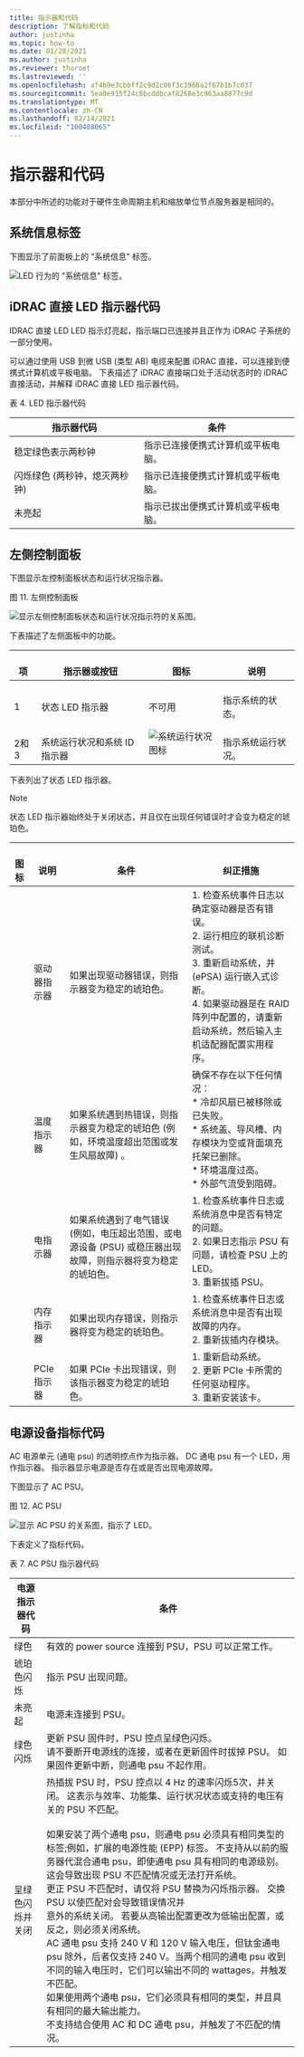 ```yaml
---
title: 指示器和代码
description: 了解指标和代码
author: justinha
ms.topic: how-to
ms.date: 01/28/2021
ms.author: justinha
ms.reviewer: thoroet
ms.lastreviewed: ''
ms.openlocfilehash: af4b9e3cbbff2c9d2c06f3c3966a2f67b1b7c037
ms.sourcegitcommit: 5ea0e915f24c8bcddbcaf8268e3c963aa8877c9d
ms.translationtype: MT
ms.contentlocale: zh-CN
ms.lasthandoff: 02/14/2021
ms.locfileid: "100488065"
---
```

# <a name="indicators-and-codes"></a>指示器和代码

本部分中所述的功能对于硬件生命周期主机和缩放单位节点服务器是相同的。

## <a name="system-information-label"></a>系统信息标签

下图显示了前面板上的 "系统信息" 标签。

![LED 行为的 "系统信息" 标签。](media/image-75.png)

## <a name="idrac-direct-led-indicator-codes"></a>iDRAC 直接 LED 指示器代码

IDRAC 直接 LED LED 指示灯亮起，指示端口已连接并且正作为 iDRAC 子系统的一部分使用。

可以通过使用 USB 到微 USB (类型 AB) 电缆来配置 iDRAC 直接，可以连接到便携式计算机或平板电脑。 下表描述了 iDRAC 直接端口处于活动状态时的 iDRAC 直接活动，并解释 iDRAC 直接 LED 指示器代码。

表 4. LED 指示器代码

| **指示器代码**                                         | **条件**                                                |
|-------------------------------------------------------------|--------------------------------------------------------------|
| 稳定绿色表示两秒钟                                 | 指示已连接便携式计算机或平板电脑。            |
| 闪烁绿色 (两秒钟，熄灭两秒钟)  | 指示已连接便携式计算机或平板电脑。 |
| 未亮起                                             | 指示已拔出便携式计算机或平板电脑。            |

## <a name="left-control-panel"></a>左侧控制面板

下图显示左控制面板状态和运行状况指示器。



图 11. 左侧控制面板

![显示左侧控制面板状态和运行状况指示符的关系图。](media/image-76.png)

下表描述了左侧面板中的功能。


|    <br>项       |    <br>指示器或按钮                       |    <br>图标                                |    <br>说明                                                                                                  |
|-------------------|--------------------------------------------------|--------------------------------------------|---------------------------------------------------------------------------------------------------------------------|
|    <br>1          |    <br>状态 LED 指示器                     |    <br>不可用                                 |    <br>指示系统的状态。     |
|    <br>2和3    |    <br>系统运行状况和系统 ID 指示器    | ![系统运行状况图标](media/image-77.png) |    <br>指示系统运行状况。                                                                                 |

下表列出了状态 LED 指示器。

> [!NOTE]
> 状态 LED 指示器始终处于关闭状态，并且仅在出现任何错误时才会变为稳定的琥珀色。



| <br>图标 | <br>说明           | <br>条件                                                                                                                                                                       | <br>纠正措施                                                                                                                                                                                                                                                                                                    |
|----------|---------------------------|-------------------------------------------------------------------------------------------------------------------------------------------------------------------------------------|--------------------------------------------------------------------------------------------------------------------------------------------------------------------------------------------------------------------------------------------------------------------------------------------------------------------------|
|          | <br>驱动器指示器       | <br>如果出现驱动器错误，则指示器变为稳定的琥珀色。                                                                                                                      | 1. 检查系统事件日志以确定驱动器是否有错误。<br>2. 运行相应的联机诊断测试。<br>3. 重新启动系统，并 (ePSA) 运行嵌入式诊断。<br>4. 如果驱动器是在 RAID 阵列中配置的，请重新启动系统，然后输入主机适配器配置实用程序。 |
|          | <br>温度指示器 | <br>如果系统遇到热错误，则指示器变为稳定的琥珀色 (例如，环境温度超出范围或发生风扇故障) 。                 | 确保不存在以下任何情况：<br>* 冷却风扇已被移除或已失败。 <br>* 系统盖、导风槽、内存模块为空或背面填充托架已删除。<br>* 环境温度过高。<br>* 外部气流受到阻碍。                                                 |
|          | <br>电指示器  | <br>如果系统遇到了电气错误 (例如，电压超出范围，或电源设备 (PSU) 或稳压器出现故障，则指示器将变为稳定的琥珀色。 | 1. 检查系统事件日志或系统消息中是否有特定的问题。<br>2. 如果日志指示 PSU 有问题，请检查 PSU 上的 LED。<br>3. 重新拔插 PSU。                                                                                                                                              |
|          | <br>内存指示器      | <br>如果出现内存错误，则指示器将变为稳定的琥珀色。                                                                                                                       | 1. 检查系统事件日志或系统消息中是否有出现故障的内存。<br>2. 重新拔插内存模块。                                                                                                                                                                                                  |
|          | <br>PCIe 指示器      | <br>如果 PCIe 卡出现错误，则该指示器变为稳定的琥珀色。                                                                                                          | 1. 重新启动系统。<br>2. 更新 PCIe 卡所需的任何驱动程序。<br>3. 重新安装该卡。                                                                                                                                                                                                                    |

## <a name="power-supply-unit-indicator-codes"></a>电源设备指标代码

AC 电源单元 (通电 psu) 的透明控点作为指示器。 DC 通电 psu 有一个 LED，用作指示器。 指示器显示电源是否存在或是否出现电源故障。

下图显示了 AC PSU。

图 12. AC PSU

![显示 AC PSU 的关系图，指示了 LED。](media/image-83.png)

下表定义了指标代码。

表 7. AC PSU 指示器代码

| 电源指示器代码         | 条件                                                                                                                                                                                                                                                                                                                                                                                                                                                                                                                                                                                                                                                                                                                                                                                                                                                                                                                                                                                                                                                                                                                                                                                                                                                                                              |
|-------------------------------|--------------------------------------------------------------------------------------------------------------------------------------------------------------------------------------------------------------------------------------------------------------------------------------------------------------------------------------------------------------------------------------------------------------------------------------------------------------------------------------------------------------------------------------------------------------------------------------------------------------------------------------------------------------------------------------------------------------------------------------------------------------------------------------------------------------------------------------------------------------------------------------------------------------------------------------------------------------------------------------------------------------------------------------------------------------------------------------------------------------------------------------------------------------------------------------------------------------------------------------------------------------------------------------------------------|
| 绿色                         | 有效的 power source 连接到 PSU，PSU 可以正常工作。                                                                                                                                                                                                                                                                                                                                                                                                                                                                                                                                                                                                                                                                                                                                                                                                                                                                                                                                                                                                                                                                                                                                                                                                                               |
| 琥珀色闪烁                | 指示 PSU 出现问题。                                                                                                                                                                                                                                                                                                                                                                                                                                                                                                                                                                                                                                                                                                                                                                                                                                                                                                                                                                                                                                                                                                                                                                                                                                                                      |
| 未亮起               | 电源未连接到 PSU。                                                                                                                                                                                                                                                                                                                                                                                                                                                                                                                                                                                                                                                                                                                                                                                                                                                                                                                                                                                                                                                                                                                                                                                                                                                                     |
| 绿色闪烁                | 更新 PSU 固件时，PSU 控点呈绿色闪烁。 <br>请不要断开电源线的连接，或者在更新固件时拔掉 PSU。 如果固件更新中断，则通电 psu 不起作用。                                                                                                                                                                                                                                                                                                                                                                                                                                                                                                                                                                                                                                                                                                                                                                                                                                                                                                                                                                                                                                                                                |
| 呈绿色闪烁并关闭  | 热插拔 PSU 时，PSU 控点以 4 Hz 的速率闪烁5次，并关闭。 这表示与效率、功能集、运行状况状态或支持的电压有关的 PSU 不匹配。 <br><br>如果安装了两个通电 psu，则通电 psu 必须具有相同类型的标签;例如，扩展的电源性能 (EPP) 标签。 不支持从以前的服务器代混合通电 psu，即使通电 psu 具有相同的电源级别。 这会导致出现 PSU 不匹配情况或无法打开系统。 <br>更正 PSU 不匹配时，请仅将 PSU 替换为闪烁指示器。 交换 PSU 以使匹配对会导致错误情况并 <br>意外的系统关闭。 若要从高输出配置更改为低输出配置，或反之，则必须关闭系统。 <br>AC 通电 psu 支持 240 V 和 120 V 输入电压，但钛金通电 psu 除外，后者仅支持 240 V。当两个相同的通电 psu 收到不同的输入电压时，它们可以输出不同的 wattages，并触发不匹配。 <br>如果使用两个通电 psu，它们必须具有相同的类型，并且具有相同的最大输出能力。 <br>不支持结合使用 AC 和 DC 通电 psu，并触发了不匹配的情况。 |
